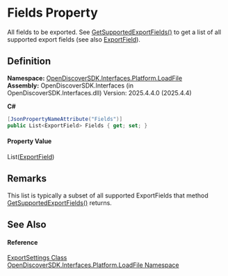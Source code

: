 # Fields Property


All fields to be exported. See <a href="c211e12b-bab6-3a74-8d20-98cbaf5466ef">GetSupportedExportFields()</a> to get a list of all supported export fields (see also <a href="14b346a1-a63a-760e-7764-a96fc4a66bf3">ExportField</a>).



## Definition
**Namespace:** <a href="64ba929d-e4db-0192-acbb-9e65aff4a599">OpenDiscoverSDK.Interfaces.Platform.LoadFile</a>  
**Assembly:** OpenDiscoverSDK.Interfaces (in OpenDiscoverSDK.Interfaces.dll) Version: 2025.4.4.0 (2025.4.4)

**C#**
``` C#
[JsonPropertyNameAttribute("Fields")]
public List<ExportField> Fields { get; set; }
```



#### Property Value
List(<a href="14b346a1-a63a-760e-7764-a96fc4a66bf3">ExportField</a>)

## Remarks
This list is typically a subset of all supported ExportFields that method <a href="c211e12b-bab6-3a74-8d20-98cbaf5466ef">GetSupportedExportFields()</a> returns.

## See Also


#### Reference
<a href="56e9f812-3e4a-2e4f-2afc-77683e7e6468">ExportSettings Class</a>  
<a href="64ba929d-e4db-0192-acbb-9e65aff4a599">OpenDiscoverSDK.Interfaces.Platform.LoadFile Namespace</a>  
